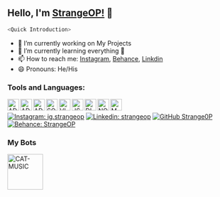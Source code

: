 ## Hello, I'm [StrangeOP!](https://www.instagram.com/ig.strangeop/) 👋


```js
<Quick Introduction>
```

- 🔭 I’m currently working on My Projects
- 🌱 I’m currently learning everything 🤣
- 📫 How to reach me: [Instagram](https://www.instagram.com/ig.strangeop/), [Behance](https://www.behance.net/strangeop), [Linkdin](https://www.linkedin.com/in/strange-op-020a6b201/)
- 😄 Pronouns: He/His


### Tools and Languages:

<img align="left" alt="ADOBE AFTER EFFECTS" width="26px" src="https://upload.wikimedia.org/wikipedia/commons/thumb/c/cb/Adobe_After_Effects_CC_icon.svg/1200px-Adobe_After_Effects_CC_icon.svg.png" />
<img align="left" alt="ADOBE PREMIERE PRO" width="26px" src="https://logodownload.org/wp-content/uploads/2019/10/adobe-premiere-pro-logo-3.png" />
<img align="left" alt="ADOBE PHOTOSHOP" width="26px" src="https://encrypted-tbn0.gstatic.com/images?q=tbn:ANd9GcScpmtARdGm46A-qOtA-NwGjgp-1wMmGr0Bzw&usqp=CAU" />
<img align="left" alt="SONY VEGAS PRO" width="26px" src="https://encrypted-tbn0.gstatic.com/images?q=tbn:ANd9GcTV24RZHlj0uwmvv9KJY1Iz_blOr7fErMWWZw&usqp=CAU" /> 
<img align="left" alt="VISUAL STUDIO CODE" width="26px" src="https://miro.medium.com/max/600/1*u9Rw2zT1kQl0I0Oa-9vc_g.png" />
<img align="left" alt="JS" width="26px" src="https://miro.medium.com/max/720/1*LjR0UrFB2a__5h1DWqzstA.png" />
<img align="left" alt="DISCORD.JS" width="26px" src="https://discord.js.org/static/logo-square.png" /> 
<img align="left" alt="NODE.JS" width="26px" src="https://seeklogo.com/images/N/nodejs-logo-FBE122E377-seeklogo.com.png" /> 
<img align="left" alt="MONGODB" width="26px" src="https://i0.wp.com/www.disk91.com/wp-content/uploads/2018/02/mongodb-1.png?fit=413%2C484&ssl=1" /> <br />

[![Instagram: ig.strangeop](https://img.shields.io/twitter/follow/imthepk?style=social)](https://www.instagram.com/ig.strangeop/)
[![Linkedin: strangeop](https://img.shields.io/badge/-imthepk-blue?style=flat-square&logo=Linkedin&logoColor=white&link=https://www.linkedin.com/in/imthepk/)](https://www.linkedin.com/in/strange-op-020a6b201/)
[![GitHub Strange0P](https://img.shields.io/github/followers/iampawan?label=follow&style=social)](https://github.com/Strange0P)
[![Behance: StrangeOP](https://img.shields.io/badge/PortfolioWebsite-pawan.live-2648ff?style=flat-square&logo=google-chrome)](https://www.behance.net/strangeop)

### My Bots

<p align="left">
<a href="https://top.gg/bot/784656991527370793">
    <img src="https://images.discordapp.net/avatars/784656991527370793/6f3092599e38097bc5e6ce0670725400.png?size=512" alt="CAT-MUSIC" width="80"/>
  </a>
